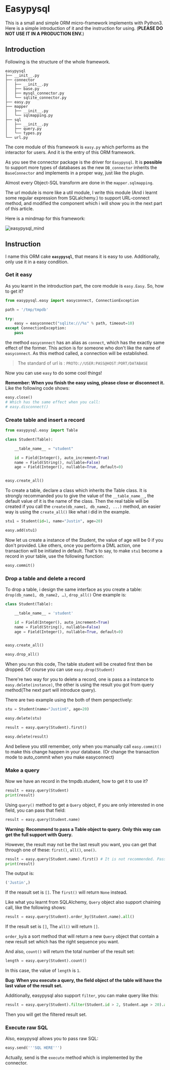 # Easypysql

This is a small and simple ORM micro-framework implements with Python3. Here is a simple introduction of it and the instruction for using. (**PLEASE DO NOT USE IT IN A PRODUCTION ENV.**)

## Introduction

Following is the structure of the whole framework.

```
easypysql
├── __init__.py
├── connector
│   ├── __init__.py
│   ├── base.py
│   ├── mysql_connector.py
│   └── sqlite_connector.py
├── easy.py
├── mapper
│   ├── __init__.py
│   └── sqlmapping.py
├── sql
│   ├── __init__.py
│   ├── query.py
│   └── types.py
└── url.py
```

The core module of this framework is `easy.py` which performs as the interactor for users. And it is the entry of this ORM framework.

As you see the connector package is the driver for `Easypysql`. It is **possible** to support more types of databases as the  new `DB_connector` inherits the `BaseConnector` and implements in a proper way, just like the plugin.

Almost every Object-SQL transform are done in the `mapper.sqlmapping`.

The url module is more like a util module, I write this module (And i learnt some regular expression from SQLalchemy.) to support URL-connect method, and modified the component which i will show you in the next part of this article.

Here is a mindmap for this framework:

![easypysql_mind](http://omps875vw.bkt.clouddn.com/easypysql_mind.png)

## Instruction

I name this ORM cake **`easypysql`**, that means it is easy to use. Additionally, only use it in a easy condition.

### Get it easy

As you learnt in the introduction part, the core module is `easy.Easy`. So, how to get it?

```python
from easypysql.easy import easyconnect, ConnectionException

path = '/tmp/tmpdb'

try:
    easy = easyconnect("sqlite:///%s" % path, timeout=10)
except ConnectionException:
    pass
```

the method `easyconnect` has an alias as `connect`, which has the exactly same effect of the former. This action is for someone who don't like the name of `easyconnect`. As this method called, a connection will be established.

> The standard of url is : `PROTO://USER:PASS@HOST:PORT/DATABASE`

Now you can use `easy` to do some cool things!

**Remember: When you finish the easy using, please close or disconnect it.** Like the following code shows:

```python
easy.close()
# Which has the same effect when you call:
# easy.disconnect()
```

### Create table and insert a record

```python
from easypysql.easy import Table

class Student(Table):

    __table_name__ = "student"

    id = Field(Integer(), auto_increment=True)
    name = Field(String(), nullable=False)
    age = Field(Integer(), nullable=True, default=0)


easy.create_all()
```

To create a table, declare a class which inherits the Table class. It is strongly recommanded you to give the value of the `__table_name__`, the default value of it is the name of the class. Then the real table will be created if you call the `create(db_name1, db_name2, ...)` method, an easier way is using the `create_all()` like what i did in the example.

```python
stu1 = Student(id=1, name="Justin", age=20)

easy.add(stu1)
```

Now let us create a instance of the Student, the value of age will be 0 if you don't provided. Like others, once you perform a DML action, one transaction will be initiated in default. That's to say, to make `stu1` become a record in your table, use the following function:

```python
easy.commit()
```

### Drop a table and delete a record

To drop a table, i design the same interface as you create a table: `drop(db_name1, db_name2, …)`, `drop_all()` One example is:

```python
class Student(Table):

    __table_name__ = 'student'

    id = Field(Integer(), auto_increment=True)
    name = Field(String(), nullable=False)
    age = Field(Integer(), nullable=True, default=0)


easy.create_all()

easy.drop_all()
```

When you run this code, The table student will be created first then be dropped. Of course you can use `easy.drop(Student)`

There're two way for you to delete a record, one is pass a a instance to `easy.delete(instance)`, the other is using the result you got from query method(The next part will introduce query).

There are two example using the both of them perspectively:

```python
stu = Student(name="Justin6", age=20)

easy.delete(stu)
```

```python
result = easy.query(Student).first()

easy.delete(result)
```

And believe you still remember, only when you manually call `easy.commit()` to make this change happen in your database. (Or change the transaction mode to auto_commit when you make easyconnect)

### Make a query

Now we have an record in the tmpdb.student, how to get it to use it?

```python
result = easy.query(Student)
print(result)
```

Using `query()` method to get a `Query` object, if you are only interested in one field, you can pass that field:

```python
result = easy.query(Student.name)
```

**Warning: Recommend to pass a Table object to query. Only this way can get the full support with Query.**

However, the result may not be the last result you want, you can get that through one of these: `first()`, `all()`, `one()`.

```python
result = easy.query(Student.name).first() # It is not recommended. Pass `Student` is better.
print(result)
```

The output is:

```python
('Justin',)
```

If the reasult set is `[]`. The `first()` will return `None` instead.

Like what you learnt from SQLAlchemy, `Query` object also support chaining call, like the following shows:

```python
result = easy.query(Student).order_by(Student.name).all()
```

If the result set is `[]`, The `all()` will return `[]`.

`order_by`is a sort method that will return a new `Query` object that contain a new result set which has the right sequence you want.

And also, `count()` will return the total number of the result set:

```python
length = easy.query(Student).count()
```

In this case, the value of `length` is `1`.

**Bug: When you execute a query, the field object of the table will have the last value of the result set.**

Additionally, easypysql also support `filter`, you can make query like this:

```python
result = easy.query(Student).filter(Student.id > 2, Student.age > 20).all()
```

Then you will get the filtered result set.

### Execute raw SQL

Also, easypysql allows you to pass raw SQL:

```python
easy.send('''SQL HERE''')
```

Actually, send is the `execute` method which is implemented by the connector.
